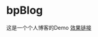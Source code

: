 # bpBlog
这是一个个人博客的Demo
[效果链接](http://htmlpreview.github.io/?https://github.com/sdc2016/bpBlog/blob/master/index.html)
